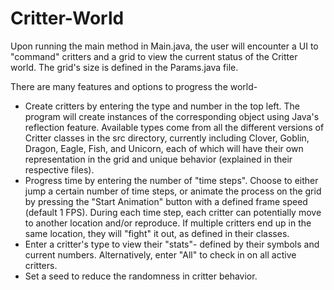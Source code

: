 # Critter-World
Upon running the main method in Main.java, the user will encounter a UI to "command" critters and a grid to view the current status of the Critter world. The grid's size is defined in the Params.java file.

There are many features and options to progress the world-
- Create critters by entering the type and number in the top left. The program will create instances of the corresponding object using Java's reflection feature. Available types come from all the different versions of Critter classes in the src directory, currently including Clover, Goblin, Dragon, Eagle, Fish, and Unicorn, each of which will have their own representation in the grid and unique behavior (explained in their respective files).
- Progress time by entering the number of "time steps". Choose to either jump a certain number of time steps, or animate the process on the grid by pressing the "Start Animation" button with a defined frame speed (default 1 FPS). During each time step, each critter can potentially move to another location and/or reproduce. If multiple critters end up in the same location, they will "fight" it out, as defined in their classes.
- Enter a critter's type to view their "stats"- defined by their symbols and current numbers. Alternatively, enter "All" to check in on all active critters.
- Set a seed to reduce the randomness in critter behavior.
